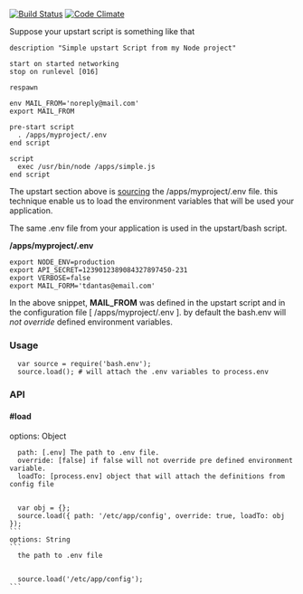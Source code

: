 [![Build Status](https://travis-ci.org/tdantas/node-bash.env.svg)](https://travis-ci.org/tdantas/node-bash.env) [![Code Climate](https://codeclimate.com/github/tdantas/node-bash.env/badges/gpa.svg)](https://codeclimate.com/github/tdantas/node-bash.env)

Suppose your upstart script is something like that

```
description "Simple upstart Script from my Node project"

start on started networking
stop on runlevel [016]

respawn

env MAIL_FROM='noreply@mail.com'
export MAIL_FROM

pre-start script
  . /apps/myproject/.env
end script

script
  exec /usr/bin/node /apps/simple.js
end script
```

The upstart section above is [sourcing](http://upstart.ubuntu.com/cookbook/#sourcing-files) the /apps/myproject/.env file. this technique enable us to load the environment variables that will be used your application.

The same .env file from your application is used in the upstart/bash script.

**/apps/myproject/.env**
````
export NODE_ENV=production
export API_SECRET=1239012389084327897450-231
export VERBOSE=false
export MAIL_FORM='tdantas@email.com'
````

In the above snippet, **MAIL_FROM** was defined in the upstart script and in the configuration file [ /apps/myproject/.env ]. by default the bash.env will *not override* defined environment variables.

### Usage
```
  var source = require('bash.env');
  source.load(); # will attach the .env variables to process.env
```

### API

#### #load
  options: Object
  ````
    path: [.env] The path to .env file.
    override: [false] if false will not override pre defined environment variable.
    loadTo: [process.env] object that will attach the definitions from config file
    
    
    var obj = {};
    source.load({ path: '/etc/app/config', override: true, loadTo: obj });
  ```
  options: String
  ```
    the path to .env file
    
    
    source.load('/etc/app/config');
  ```
  


